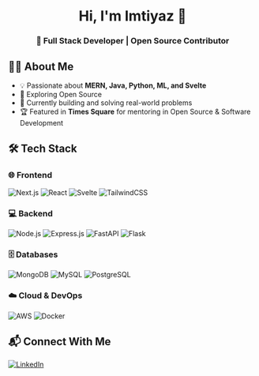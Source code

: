 <h1 align="center">Hi, I'm Imtiyaz 👋</h1>

<h3 align="center">🚀 Full Stack Developer | Open Source Contributor </h3> 

## 👨‍💻 About Me  
- 💡 Passionate about **MERN, Java, Python, ML, and Svelte**  
- 🚀 Exploring Open Source 
- 🎯 Currently building and solving real-world problems 
- 🏆 Featured in **Times Square** for mentoring in Open Source & Software Development  

## 🛠 Tech Stack  
### 🌐 Frontend  
![Next.js](https://img.shields.io/badge/Next.js-000000?style=for-the-badge&logo=next.js&logoColor=white)
![React](https://img.shields.io/badge/React-20232A?style=for-the-badge&logo=react&logoColor=61DAFB)
![Svelte](https://img.shields.io/badge/Svelte-FF3E00?style=for-the-badge&logo=svelte&logoColor=white)
![TailwindCSS](https://img.shields.io/badge/TailwindCSS-38B2AC?style=for-the-badge&logo=tailwind-css&logoColor=white)

### 💻 Backend  
![Node.js](https://img.shields.io/badge/Node.js-339933?style=for-the-badge&logo=node.js&logoColor=white)
![Express.js](https://img.shields.io/badge/Express.js-000000?style=for-the-badge&logo=express&logoColor=white)
![FastAPI](https://img.shields.io/badge/FastAPI-009688?style=for-the-badge&logo=fastapi&logoColor=white)
![Flask](https://img.shields.io/badge/Flask-000000?style=for-the-badge&logo=flask&logoColor=white)

### 🗄️ Databases  
![MongoDB](https://img.shields.io/badge/MongoDB-4EA94B?style=for-the-badge&logo=mongodb&logoColor=white)
![MySQL](https://img.shields.io/badge/MySQL-005C84?style=for-the-badge&logo=mysql&logoColor=white)
![PostgreSQL](https://img.shields.io/badge/PostgreSQL-316192?style=for-the-badge&logo=postgresql&logoColor=white)

### ☁️ Cloud & DevOps  
![AWS](https://img.shields.io/badge/AWS-FF9900?style=for-the-badge&logo=amazonaws&logoColor=white)
![Docker](https://img.shields.io/badge/Docker-2496ED?style=for-the-badge&logo=docker&logoColor=white)

<!-- ## 📊 GitHub Stats  
<p align="center">
  <img src="https://github-readme-streak-stats.herokuapp.com/?user=SyedImtiyaz-1&theme=tokyonight" alt="GitHub Streak" />
</p>
<p align="center">
  <img src="https://github-readme-stats.vercel.app/api?username=SyedImtiyaz-1&show_icons=true&theme=tokyonight" alt="GitHub Stats" />
</p> -->

## 📬 Connect With Me  
<p align="left">
<a href="https://linkedin.com/in/imtiyaz-sde" target="_blank">
  <img src="https://img.shields.io/badge/LinkedIn-0077B5?style=for-the-badge&logo=linkedin&logoColor=white" alt="LinkedIn" />
</a>
</p>


